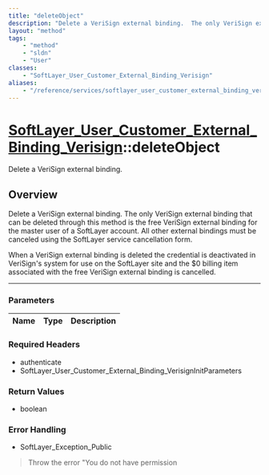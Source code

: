 ```yaml
---
title: "deleteObject"
description: "Delete a VeriSign external binding.  The only VeriSign external binding that can be deleted through this method is the f... "
layout: "method"
tags:
    - "method"
    - "sldn"
    - "User"
classes:
    - "SoftLayer_User_Customer_External_Binding_Verisign"
aliases:
    - "/reference/services/softlayer_user_customer_external_binding_verisign/deleteObject"
---
```

# [SoftLayer_User_Customer_External_Binding_Verisign](/reference/services/SoftLayer_User_Customer_External_Binding_Verisign)::deleteObject


Delete a VeriSign external binding.


## Overview 
Delete a VeriSign external binding.  The only VeriSign external binding that can be deleted through this method is the free VeriSign external binding for the master user of a SoftLayer account. All other external bindings must be canceled using the SoftLayer service cancellation form. 

When a VeriSign external binding is deleted the credential is deactivated in VeriSign's system for use on the SoftLayer site and the $0 billing item associated with the free VeriSign external binding is cancelled. 

-----

### Parameters 
|Name | Type | Description |
| --- | --- | --- |


### Required Headers
* authenticate
* SoftLayer_User_Customer_External_Binding_VerisignInitParameters


### Return Values
* boolean



### Error Handling

* SoftLayer_Exception_Public 

> Throw the error "You do not have permission 



